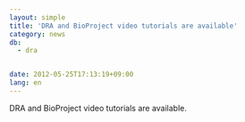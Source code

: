 ```yaml
---
layout: simple
title: 'DRA and BioProject video tutorials are available'
category: news
db:
  - dra


date: 2012-05-25T17:13:19+09:00
lang: en
---
```


DRA and BioProject video tutorials are available.
